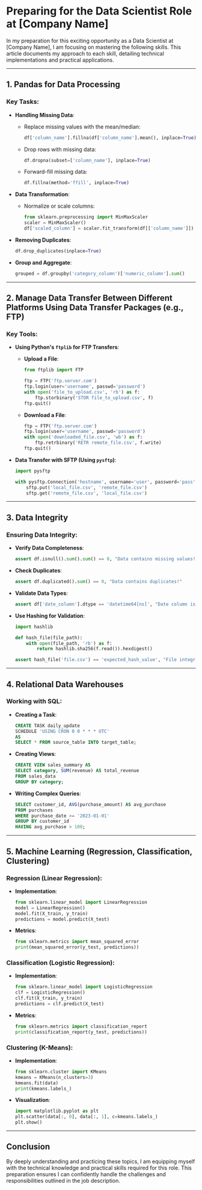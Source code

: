 
# Preparing for the Data Scientist Role at [Company Name]

In my preparation for this exciting opportunity as a Data Scientist at [Company Name], I am focusing on mastering the following skills. This article documents my approach to each skill, detailing technical implementations and practical applications.

---

## **1. Pandas for Data Processing**

### **Key Tasks**:
- **Handling Missing Data**:
  - Replace missing values with the mean/median:
    ```python
    df['column_name'].fillna(df['column_name'].mean(), inplace=True)
    ```
  - Drop rows with missing data:
    ```python
    df.dropna(subset=['column_name'], inplace=True)
    ```
  - Forward-fill missing data:
    ```python
    df.fillna(method='ffill', inplace=True)
    ```

- **Data Transformation**:
  - Normalize or scale columns:
    ```python
    from sklearn.preprocessing import MinMaxScaler
    scaler = MinMaxScaler()
    df['scaled_column'] = scaler.fit_transform(df[['column_name']])
    ```

- **Removing Duplicates**:
    ```python
    df.drop_duplicates(inplace=True)
    ```

- **Group and Aggregate**:
    ```python
    grouped = df.groupby('category_column')['numeric_column'].sum()
    ```

---

## **2. Manage Data Transfer Between Different Platforms Using Data Transfer Packages (e.g., FTP)**

### **Key Tools**:
- **Using Python's `ftplib` for FTP Transfers**:
  - **Upload a File**:
    ```python
    from ftplib import FTP
    
    ftp = FTP('ftp.server.com')
    ftp.login(user='username', passwd='password')
    with open('file_to_upload.csv', 'rb') as f:
        ftp.storbinary('STOR file_to_upload.csv', f)
    ftp.quit()
    ```
  - **Download a File**:
    ```python
    ftp = FTP('ftp.server.com')
    ftp.login(user='username', passwd='password')
    with open('downloaded_file.csv', 'wb') as f:
        ftp.retrbinary('RETR remote_file.csv', f.write)
    ftp.quit()
    ```

- **Data Transfer with SFTP (Using `pysftp`)**:
    ```python
    import pysftp
    
    with pysftp.Connection('hostname', username='user', password='pass') as sftp:
        sftp.put('local_file.csv', 'remote_file.csv')
        sftp.get('remote_file.csv', 'local_file.csv')
    ```

---

## **3. Data Integrity**

### **Ensuring Data Integrity**:
- **Verify Data Completeness**:
    ```python
    assert df.isnull().sum().sum() == 0, "Data contains missing values!"
    ```
- **Check Duplicates**:
    ```python
    assert df.duplicated().sum() == 0, "Data contains duplicates!"
    ```

- **Validate Data Types**:
    ```python
    assert df['date_column'].dtype == 'datetime64[ns]', "Date column is not in the correct format!"
    ```

- **Use Hashing for Validation**:
    ```python
    import hashlib
    
    def hash_file(file_path):
        with open(file_path, 'rb') as f:
            return hashlib.sha256(f.read()).hexdigest()
    
    assert hash_file('file.csv') == 'expected_hash_value', "File integrity compromised!"
    ```

---

## **4. Relational Data Warehouses**

### **Working with SQL**:
- **Creating a Task**:
    ```sql
    CREATE TASK daily_update
    SCHEDULE 'USING CRON 0 0 * * * UTC'
    AS
    SELECT * FROM source_table INTO target_table;
    ```

- **Creating Views**:
    ```sql
    CREATE VIEW sales_summary AS
    SELECT category, SUM(revenue) AS total_revenue
    FROM sales_data
    GROUP BY category;
    ```

- **Writing Complex Queries**:
    ```sql
    SELECT customer_id, AVG(purchase_amount) AS avg_purchase
    FROM purchases
    WHERE purchase_date >= '2023-01-01'
    GROUP BY customer_id
    HAVING avg_purchase > 100;
    ```

---

## **5. Machine Learning (Regression, Classification, Clustering)**

### **Regression (Linear Regression)**:
- **Implementation**:
    ```python
    from sklearn.linear_model import LinearRegression
    model = LinearRegression()
    model.fit(X_train, y_train)
    predictions = model.predict(X_test)
    ```

- **Metrics**:
    ```python
    from sklearn.metrics import mean_squared_error
    print(mean_squared_error(y_test, predictions))
    ```

### **Classification (Logistic Regression)**:
- **Implementation**:
    ```python
    from sklearn.linear_model import LogisticRegression
    clf = LogisticRegression()
    clf.fit(X_train, y_train)
    predictions = clf.predict(X_test)
    ```

- **Metrics**:
    ```python
    from sklearn.metrics import classification_report
    print(classification_report(y_test, predictions))
    ```

### **Clustering (K-Means)**:
- **Implementation**:
    ```python
    from sklearn.cluster import KMeans
    kmeans = KMeans(n_clusters=3)
    kmeans.fit(data)
    print(kmeans.labels_)
    ```

- **Visualization**:
    ```python
    import matplotlib.pyplot as plt
    plt.scatter(data[:, 0], data[:, 1], c=kmeans.labels_)
    plt.show()
    ```

---

## Conclusion

By deeply understanding and practicing these topics, I am equipping myself with the technical knowledge and practical skills required for this role. This preparation ensures I can confidently handle the challenges and responsibilities outlined in the job description.
